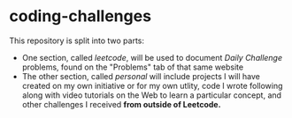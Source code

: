# coding-challenges

This repository is split into two parts:
* One section, called *leetcode*, will be used to document *Daily Challenge* problems, found on the "Problems" tab of that same website
* The other section, called *personal* will include projects I will have created on my own initiative or for my own utlity, code I wrote following along with video tutorials on the Web to learn a particular concept, and other challenges I received **from outside of Leetcode.** 
